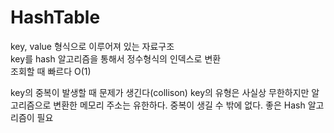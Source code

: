 # HashTable
key, value 형식으로 이루어져 있는 자료구조   
key를 hash 알고리즘을 통해서 정수형식의 인덱스로 변환   
조회할 때 빠르다  O(1)   
   
   
key의 중복이 발생할 때 문제가 생긴다(collison)
key의 유형은 사실상 무한하지만 알고리즘으로 변환한 메모리 주소는 유한하다. 중복이 생길 수 밖에 없다.
좋은 Hash 알고리즘이 필요
